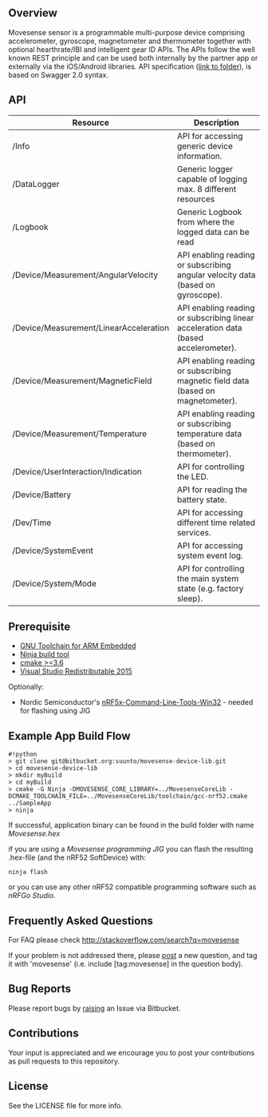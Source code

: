 ## Overview

Movesense sensor is a programmable multi-purpose device comprising accelerometer, gyroscope, magnetometer and thermometer together with optional hearthrate/IBI and intelligent gear ID APIs. The APIs follow the well known REST principle and can be used both internally by the partner app or externally via the iOS/Android libraries. API specification ([link to folder](https://bitbucket.org/suunto/movesense-device-lib/src/master/MovesenseCoreLib/resources/core/)), is based on Swagger 2.0 syntax.

## API

Resource | Description
---------|------------
/Info|API for accessing generic device information.
/DataLogger|Generic logger capable of logging max. 8 different resources
/Logbook|Generic Logbook from where the logged data can be read
/Device/Measurement/AngularVelocity|API enabling reading or subscribing angular velocity data (based on gyroscope).
/Device/Measurement/LinearAcceleration|API enabling reading or subscribing linear acceleration data (based accelerometer).
/Device/Measurement/MagneticField|API enabling reading or subscribing magnetic field data (based on magnetometer).
/Device/Measurement/Temperature|API enabling reading or subscribing temperature data (based on thermometer).
/Device/UserInteraction/Indication|API for controlling the LED.
/Device/Battery|API for reading the battery state.
/Dev/Time|API for accessing different time related services.
/Device/SystemEvent|API for accessing system event log.
/Device/System/Mode|API for controlling the main system state (e.g. factory sleep). 

## Prerequisite

 * [GNU Toolchain for ARM Embedded](https://launchpad.net/gcc-arm-embedded)
 * [Ninja build tool](https://ninja-build.org/)
 * [cmake >=3.6](https://cmake.org/download/)
 * [Visual Studio Redistributable 2015](https://www.microsoft.com/en-us/download/details.aspx?id=48145)

Optionally: 

 * Nordic Semiconductor's [nRF5x-Command-Line-Tools-Win32](https://www.nordicsemi.com/eng/Products/Bluetooth-low-energy/nRF52-DK) - needed for flashing using JIG

## Example App Build Flow

```
#!python
> git clone git@bitbucket.org:suunto/movesense-device-lib.git
> cd movesense-device-lib
> mkdir myBuild
> cd myBuild
> cmake -G Ninja -DMOVESENSE_CORE_LIBRARY=../MovesenseCoreLib -DCMAKE_TOOLCHAIN_FILE=../MovesenseCoreLib/toolchain/gcc-nrf52.cmake ../SampleApp
> ninja
```
If successful, application binary can be found in the build folder with name *Movesense.hex*

if you are using a *Movesense programming JIG* you can flash the resulting .hex-file (and the nRF52 SoftDevice) with:
```
ninja flash
```
or you can use any other nRF52 compatible programming software such as *nRFGo Studio*.

## Frequently Asked Questions

For FAQ please check http://stackoverflow.com/search?q=movesense

If your problem is not addressed there, please [post](http://stackoverflow.com/questions/ask) a new question, and tag it with 'movesense' (i.e. include [tag:movesense] in the question body).

## Bug Reports

Please report bugs by [raising](https://bitbucket.org/suunto/movesense-device-lib/issues/new) an Issue via Bitbucket.

## Contributions
Your input is appreciated and we encourage you to post your contributions as pull requests to this repository.

## License

See the LICENSE file for more info.